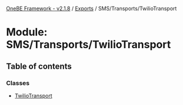 [OneBE Framework - v2.1.8](../README.md) / [Exports](../modules.md) / SMS/Transports/TwilioTransport

# Module: SMS/Transports/TwilioTransport

## Table of contents

### Classes

- [TwilioTransport](../classes/SMS_Transports_TwilioTransport.TwilioTransport.md)
